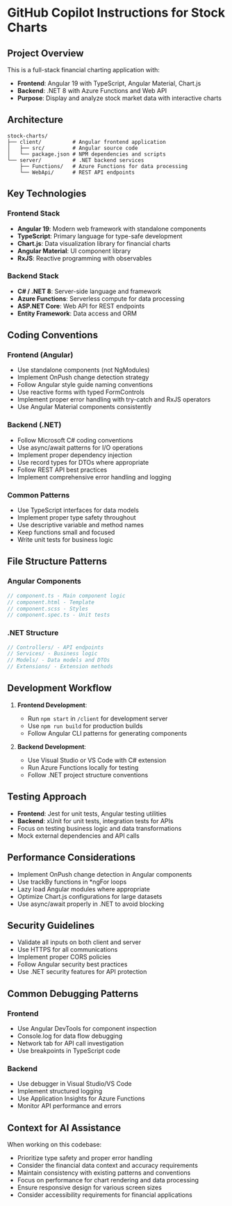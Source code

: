 # GitHub Copilot Instructions for Stock Charts

## Project Overview

This is a full-stack financial charting application with:
- **Frontend**: Angular 19 with TypeScript, Angular Material, Chart.js
- **Backend**: .NET 8 with Azure Functions and Web API
- **Purpose**: Display and analyze stock market data with interactive charts

## Architecture

```
stock-charts/
├── client/          # Angular frontend application
│   ├── src/         # Angular source code
│   └── package.json # NPM dependencies and scripts
└── server/          # .NET backend services
    ├── Functions/   # Azure Functions for data processing
    └── WebApi/      # REST API endpoints
```

## Key Technologies

### Frontend Stack
- **Angular 19**: Modern web framework with standalone components
- **TypeScript**: Primary language for type-safe development
- **Chart.js**: Data visualization library for financial charts
- **Angular Material**: UI component library
- **RxJS**: Reactive programming with observables

### Backend Stack
- **C# / .NET 8**: Server-side language and framework
- **Azure Functions**: Serverless compute for data processing
- **ASP.NET Core**: Web API for REST endpoints
- **Entity Framework**: Data access and ORM

## Coding Conventions

### Frontend (Angular)
- Use standalone components (not NgModules)
- Implement OnPush change detection strategy
- Follow Angular style guide naming conventions
- Use reactive forms with typed FormControls
- Implement proper error handling with try-catch and RxJS operators
- Use Angular Material components consistently

### Backend (.NET)
- Follow Microsoft C# coding conventions
- Use async/await patterns for I/O operations
- Implement proper dependency injection
- Use record types for DTOs where appropriate
- Follow REST API best practices
- Implement comprehensive error handling and logging

### Common Patterns
- Use TypeScript interfaces for data models
- Implement proper type safety throughout
- Use descriptive variable and method names
- Keep functions small and focused
- Write unit tests for business logic

## File Structure Patterns

### Angular Components
```typescript
// component.ts - Main component logic
// component.html - Template
// component.scss - Styles
// component.spec.ts - Unit tests
```

### .NET Structure
```csharp
// Controllers/ - API endpoints
// Services/ - Business logic
// Models/ - Data models and DTOs
// Extensions/ - Extension methods
```

## Development Workflow

1. **Frontend Development**:
   - Run `npm start` in `/client` for development server
   - Use `npm run build` for production builds
   - Follow Angular CLI patterns for generating components

2. **Backend Development**:
   - Use Visual Studio or VS Code with C# extension
   - Run Azure Functions locally for testing
   - Follow .NET project structure conventions

## Testing Approach

- **Frontend**: Jest for unit tests, Angular testing utilities
- **Backend**: xUnit for unit tests, integration tests for APIs
- Focus on testing business logic and data transformations
- Mock external dependencies and API calls

## Performance Considerations

- Implement OnPush change detection in Angular components
- Use trackBy functions in *ngFor loops
- Lazy load Angular modules where appropriate
- Optimize Chart.js configurations for large datasets
- Use async/await properly in .NET to avoid blocking

## Security Guidelines

- Validate all inputs on both client and server
- Use HTTPS for all communications
- Implement proper CORS policies
- Follow Angular security best practices
- Use .NET security features for API protection

## Common Debugging Patterns

### Frontend
- Use Angular DevTools for component inspection
- Console.log for data flow debugging
- Network tab for API call investigation
- Use breakpoints in TypeScript code

### Backend
- Use debugger in Visual Studio/VS Code
- Implement structured logging
- Use Application Insights for Azure Functions
- Monitor API performance and errors

## Context for AI Assistance

When working on this codebase:
- Prioritize type safety and proper error handling
- Consider the financial data context and accuracy requirements
- Maintain consistency with existing patterns and conventions
- Focus on performance for chart rendering and data processing
- Ensure responsive design for various screen sizes
- Consider accessibility requirements for financial applications